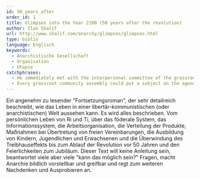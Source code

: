 ```yaml
---
id: 50_years_after
order_id: 1
title: Glimpses into the Year 2100 (50 years after the revolution)
author: Ilan Shalif
url: http://www.shalif.com/anarchy/glimpses/glimpses.html
type: biblio
language: Englisch
keywords:
  - Anarchistische Gesellschaft
  - Organisation
  - Utopie
catchphrases:
  - He immediately met with the interpersonal committee of the grassroots community to decide on what was to be done.
  - Every grassroot community assembly could put a subject on the agenda of its district assembly of delegates. Every district assembly of delegates could put a subject on the agenda of any higher level assembly of delegates.
---
```


Ein angenehm zu lesender "Fortsetzungsroman", der sehr detailreich beschreibt, wie das Leben in einer libertär-kommunistischen (oder anarchistischen) Welt aussehen kann. Es wird alles beschrieben. Vom persönlichen Leben von Ri und Ti, über das föderale System, das Informationssystem, die Arbeitsorganisation, die Verteilung der Produkte, Maßnahmen bei Übertretung von freien Vereinbarungen, die Ausbildung von Kindern, Jugendlichen und Erwachsenen und die Überwindung des Treibhauseffekts bis zum Ablauf der Revolution vor 50 Jahren und den Feierlichkeiten zum Jubiläum. Dieser Text will keine Anleitung sein, beantwortet viele aber viele "kann das möglich sein?" Fragen, macht Anarchie bildlich vorstellbar und greifbar und regt zum weiteren Nachdenken und Ausprobieren an.
